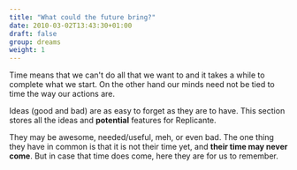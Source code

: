 ```yaml
---
title: "What could the future bring?"
date: 2010-03-02T13:43:30+01:00
draft: false
group: dreams
weight: 1
---
```


Time means that we can't do all that we want to and it takes a while to complete what we start.
On the other hand our minds need not be tied to time the way our actions are.

Ideas (good and bad) are as easy to forget as they are to have.
This section stores all the ideas and **potential** features for Replicante.

They may be awesome, needed/useful, meh, or even bad.
The one thing they have in common is that it is not their time yet,
and **their time may never come**.
But in case that time does come, here they are for us to remember.
